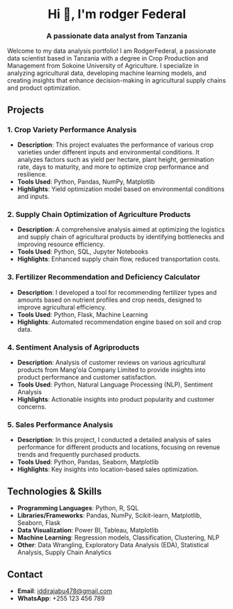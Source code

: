 <h1 align="center">Hi 👋, I'm rodger Federal</h1>
<h3 align="center">A passionate  data analyst from Tanzania</h3>


Welcome to my data analysis portfolio! I am RodgerFederal, a passionate data scientist based in Tanzania with a degree in Crop Production and Management from Sokoine University of Agriculture. I specialize in analyzing agricultural data, developing machine learning models, and creating insights that enhance decision-making in agricultural supply chains and product optimization.

## Projects

### 1. **Crop Variety Performance Analysis**
- **Description**: This project evaluates the performance of various crop varieties under different inputs and environmental conditions. It analyzes factors such as yield per hectare, plant height, germination rate, days to maturity, and more to optimize crop performance and resilience.
- **Tools Used**: Python, Pandas, NumPy, Matplotlib
- **Highlights**: Yield optimization model based on environmental conditions and inputs.

### 2. **Supply Chain Optimization of Agriculture Products**
- **Description**: A comprehensive analysis aimed at optimizing the logistics and supply chain of agricultural products by identifying bottlenecks and improving resource efficiency.
- **Tools Used**: Python, SQL, Jupyter Notebooks
- **Highlights**: Enhanced supply chain flow, reduced transportation costs.

### 3. **Fertilizer Recommendation and Deficiency Calculator**
- **Description**: I developed a tool for recommending fertilizer types and amounts based on nutrient profiles and crop needs, designed to improve agricultural efficiency.
- **Tools Used**: Python, Flask, Machine Learning
- **Highlights**: Automated recommendation engine based on soil and crop data.

### 4. **Sentiment Analysis of Agriproducts**
- **Description**: Analysis of customer reviews on various agricultural products from Mang'ola Company Limited to provide insights into product performance and customer satisfaction.
- **Tools Used**: Python, Natural Language Processing (NLP), Sentiment Analysis
- **Highlights**: Actionable insights into product popularity and customer concerns.

### 5. **Sales Performance Analysis**
- **Description**: In this project, I conducted a detailed analysis of sales performance for different products and locations, focusing on revenue trends and frequently purchased products.
- **Tools Used**: Python, Pandas, Seaborn, Matplotlib
- **Highlights**: Key insights into location-based sales optimization.

## Technologies & Skills
- **Programming Languages**: Python, R, SQL
- **Libraries/Frameworks**: Pandas, NumPy, Scikit-learn, Matplotlib, Seaborn, Flask
- **Data Visualization**: Power BI, Tableau, Matplotlib
- **Machine Learning**: Regression models, Classification, Clustering, NLP
- **Other**: Data Wrangling, Exploratory Data Analysis (EDA), Statistical Analysis, Supply Chain Analytics

## Contact
- **Email**: iddirajabu478@gmail.com
- **WhatsApp**: +255 123 456 789
